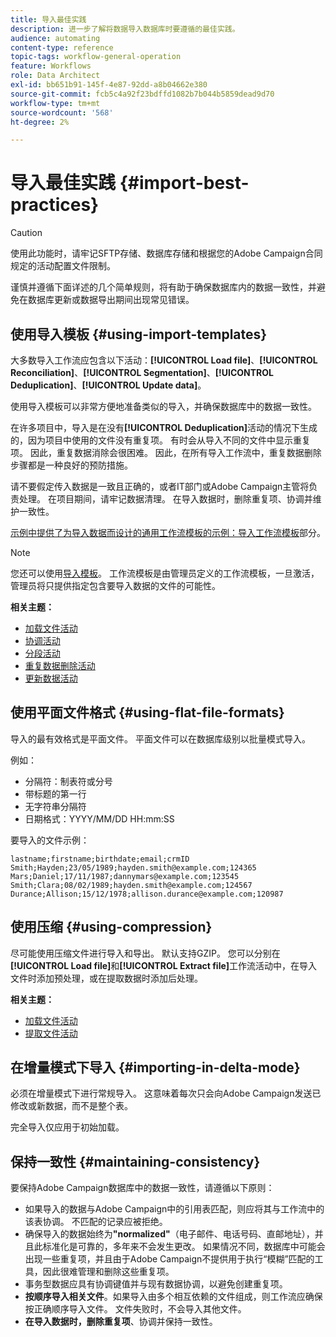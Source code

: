 ```yaml
---
title: 导入最佳实践
description: 进一步了解将数据导入数据库时要遵循的最佳实践。
audience: automating
content-type: reference
topic-tags: workflow-general-operation
feature: Workflows
role: Data Architect
exl-id: bb651b91-145f-4e87-92dd-a8b04662e380
source-git-commit: fcb5c4a92f23bdffd1082b7b044b5859dead9d70
workflow-type: tm+mt
source-wordcount: '568'
ht-degree: 2%

---
```


# 导入最佳实践 {#import-best-practices}

>[!CAUTION]
>
>使用此功能时，请牢记SFTP存储、数据库存储和根据您的Adobe Campaign合同规定的活动配置文件限制。

谨慎并遵循下面详述的几个简单规则，将有助于确保数据库内的数据一致性，并避免在数据库更新或数据导出期间出现常见错误。

## 使用导入模板 {#using-import-templates}

大多数导入工作流应包含以下活动：**[!UICONTROL Load file]**、**[!UICONTROL Reconciliation]**、**[!UICONTROL Segmentation]**、**[!UICONTROL Deduplication]**、**[!UICONTROL Update data]**。

使用导入模板可以非常方便地准备类似的导入，并确保数据库中的数据一致性。

在许多项目中，导入是在没有&#x200B;**[!UICONTROL Deduplication]**&#x200B;活动的情况下生成的，因为项目中使用的文件没有重复项。 有时会从导入不同的文件中显示重复项。 因此，重复数据消除会很困难。 因此，在所有导入工作流中，重复数据删除步骤都是一种良好的预防措施。

请不要假定传入数据是一致且正确的，或者IT部门或Adobe Campaign主管将负责处理。 在项目期间，请牢记数据清理。 在导入数据时，删除重复项、协调并维护一致性。

[示例中提供了为导入数据而设计的通用工作流模板的示例：导入工作流模板](../../automating/using/creating-import-workflow-templates.md)部分。

>[!NOTE]
>
>您还可以使用[导入模板](../../automating/using/importing-data-with-import-templates.md)。 工作流模板是由管理员定义的工作流模板，一旦激活，管理员将只提供指定包含要导入数据的文件的可能性。

**相关主题：**

* [加载文件活动](../../automating/using/load-file.md)
* [协调活动](../../automating/using/reconciliation.md)
* [分段活动](../../automating/using/segmentation.md)
* [重复数据删除活动](../../automating/using/deduplication.md)
* [更新数据活动](../../automating/using/update-data.md)

## 使用平面文件格式 {#using-flat-file-formats}

导入的最有效格式是平面文件。 平面文件可以在数据库级别以批量模式导入。

例如：

* 分隔符：制表符或分号
* 带标题的第一行
* 无字符串分隔符
* 日期格式：YYYY/MM/DD HH:mm:SS

要导入的文件示例：

```
lastname;firstname;birthdate;email;crmID
Smith;Hayden;23/05/1989;hayden.smith@example.com;124365
Mars;Daniel;17/11/1987;dannymars@example.com;123545
Smith;Clara;08/02/1989;hayden.smith@example.com;124567
Durance;Allison;15/12/1978;allison.durance@example.com;120987
```

## 使用压缩 {#using-compression}

尽可能使用压缩文件进行导入和导出。 默认支持GZIP。 您可以分别在&#x200B;**[!UICONTROL Load file]**&#x200B;和&#x200B;**[!UICONTROL Extract file]**&#x200B;工作流活动中，在导入文件时添加预处理，或在提取数据时添加后处理。

**相关主题：**

* [加载文件活动](../../automating/using/load-file.md)
* [提取文件活动](../../automating/using/extract-file.md)

## 在增量模式下导入 {#importing-in-delta-mode}

必须在增量模式下进行常规导入。 这意味着每次只会向Adobe Campaign发送已修改或新数据，而不是整个表。

完全导入仅应用于初始加载。

## 保持一致性 {#maintaining-consistency}

要保持Adobe Campaign数据库中的数据一致性，请遵循以下原则：

* 如果导入的数据与Adobe Campaign中的引用表匹配，则应将其与工作流中的该表协调。 不匹配的记录应被拒绝。
* 确保导入的数据始终为&#x200B;**&quot;normalized&quot;**（电子邮件、电话号码、直邮地址），并且此标准化是可靠的，多年来不会发生更改。 如果情况不同，数据库中可能会出现一些重复项，并且由于Adobe Campaign不提供用于执行“模糊”匹配的工具，因此很难管理和删除这些重复项。
* 事务型数据应具有协调键值并与现有数据协调，以避免创建重复项。
* **按顺序导入相关文件**。如果导入由多个相互依赖的文件组成，则工作流应确保按正确顺序导入文件。 文件失败时，不会导入其他文件。
* **在导入数据时，删除重复项**、协调并保持一致性。
